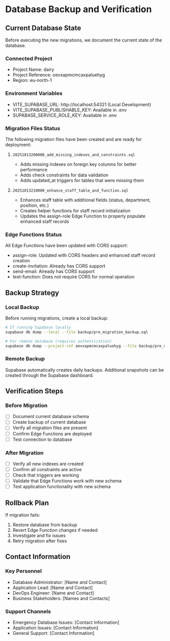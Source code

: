 # Database Backup and Verification

## Current Database State

Before executing the new migrations, we document the current state of the database.

### Connected Project
- Project Name: dairy
- Project Reference: oevxapmcmcaxpaluehyg
- Region: eu-north-1

### Environment Variables
- VITE_SUPABASE_URL: http://localhost:54321 (Local Development)
- VITE_SUPABASE_PUBLISHABLE_KEY: Available in .env
- SUPABASE_SERVICE_ROLE_KEY: Available in .env

### Migration Files Status
The following migration files have been created and are ready for deployment:

1. `20251013200000_add_missing_indexes_and_constraints.sql`
   - Adds missing indexes on foreign key columns for better performance
   - Adds check constraints for data validation
   - Adds updated_at triggers for tables that were missing them

2. `20251013210000_enhance_staff_table_and_function.sql`
   - Enhances staff table with additional fields (status, department, position, etc.)
   - Creates helper functions for staff record initialization
   - Updates the assign-role Edge Function to properly populate enhanced staff records

### Edge Functions Status
All Edge Functions have been updated with CORS support:
- assign-role: Updated with CORS headers and enhanced staff record creation
- create-invitation: Already has CORS support
- send-email: Already has CORS support
- test-function: Does not require CORS for normal operation

## Backup Strategy

### Local Backup
Before running migrations, create a local backup:

```bash
# If running Supabase locally
supabase db dump --local --file backup/pre_migration_backup.sql

# For remote database (requires authentication)
supabase db dump --project-ref oevxapmcmcaxpaluehyg --file backup/pre_migration_backup_remote.sql
```

### Remote Backup
Supabase automatically creates daily backups. Additional snapshots can be created through the Supabase dashboard.

## Verification Steps

### Before Migration
- [ ] Document current database schema
- [ ] Create backup of current database
- [ ] Verify all migration files are present
- [ ] Confirm Edge Functions are deployed
- [ ] Test connection to database

### After Migration
- [ ] Verify all new indexes are created
- [ ] Confirm all constraints are active
- [ ] Check that triggers are working
- [ ] Validate that Edge Functions work with new schema
- [ ] Test application functionality with new schema

## Rollback Plan

If migration fails:
1. Restore database from backup
2. Revert Edge Function changes if needed
3. Investigate and fix issues
4. Retry migration after fixes

## Contact Information

### Key Personnel
- Database Administrator: [Name and Contact]
- Application Lead: [Name and Contact]
- DevOps Engineer: [Name and Contact]
- Business Stakeholders: [Names and Contacts]

### Support Channels
- Emergency Database Issues: [Contact Information]
- Application Issues: [Contact Information]
- General Support: [Contact Information]